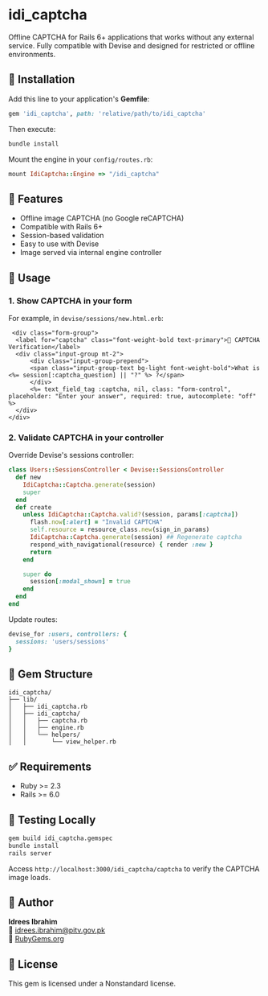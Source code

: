 # idi_captcha

Offline CAPTCHA for Rails 6+ applications that works without any external service. Fully compatible with Devise and designed for restricted or offline environments.

## 🔧 Installation

Add this line to your application's **Gemfile**:

```ruby
gem 'idi_captcha', path: 'relative/path/to/idi_captcha'
```

Then execute:

```bash
bundle install
```

Mount the engine in your `config/routes.rb`:

```ruby
mount IdiCaptcha::Engine => "/idi_captcha"
```

## 🚀 Features

- Offline image CAPTCHA (no Google reCAPTCHA)
- Compatible with Rails 6+
- Session-based validation
- Easy to use with Devise
- Image served via internal engine controller

## 🧩 Usage

### 1. Show CAPTCHA in your form

For example, in `devise/sessions/new.html.erb`:

```erb
 <div class="form-group">
  <label for="captcha" class="font-weight-bold text-primary">🧠 CAPTCHA Verification</label>
  <div class="input-group mt-2">
      <div class="input-group-prepend">
      <span class="input-group-text bg-light font-weight-bold">What is <%= session[:captcha_question] || "?" %> ?</span>
      </div>
      <%= text_field_tag :captcha, nil, class: "form-control", placeholder: "Enter your answer", required: true, autocomplete: "off" %>
  </div>
</div>

```

### 2. Validate CAPTCHA in your controller

Override Devise's sessions controller:
```ruby
class Users::SessionsController < Devise::SessionsController
  def new
    IdiCaptcha::Captcha.generate(session)
    super
  end
  def create
    unless IdiCaptcha::Captcha.valid?(session, params[:captcha])
      flash.now[:alert] = "Invalid CAPTCHA"
      self.resource = resource_class.new(sign_in_params)
      IdiCaptcha::Captcha.generate(session) ## Regenerate captcha
      respond_with_navigational(resource) { render :new }
      return
    end

    super do
      session[:modal_shown] = true
    end
  end
end
```

Update routes:

```ruby
devise_for :users, controllers: {
  sessions: 'users/sessions'
}
```

## 📂 Gem Structure

```text
idi_captcha/
├── lib/
│   ├── idi_captcha.rb
│   ├── idi_captcha/
│   │   ├── captcha.rb
│   │   ├── engine.rb
│   │   └── helpers/
│   │       └── view_helper.rb
```

## ✅ Requirements

- Ruby >= 2.3
- Rails >= 6.0

## 🧪 Testing Locally

```bash
gem build idi_captcha.gemspec
bundle install
rails server
```

Access `http://localhost:3000/idi_captcha/captcha` to verify the CAPTCHA image loads.

## 👤 Author

**Idrees Ibrahim**  
📧 idrees.ibrahim@pitv.gov.pk  
🔗 [RubyGems.org](https://rubygems.org/gems/idi_captcha)

## 📝 License

This gem is licensed under a Nonstandard license.
